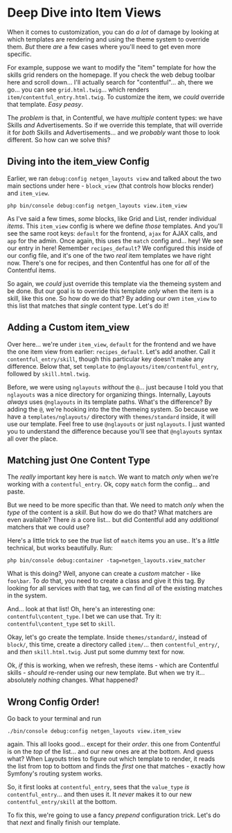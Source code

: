 # Deep Dive into Item Views

When it comes to customization, you can do *a lot* of damage by looking at which
templates are rendering and using the theme system to override them. *But* there
*are* a few cases where you'll need to get even more specific.

For example, suppose we want to modify the "item" template for how the skills grid
renders on the homepage. If you check the web debug toolbar here and scroll down...
I'll actually search for "contentful"... ah, there we go... you can see
`grid.html.twig`... which renders `item/contentful_entry.html.twig`. To customize
the item, we *could* override that template. *Easy peasy*.

The *problem* is that, in Contentful, we have *multiple* content types: we have Skills
*and* Advertisements. So if we override this template, that will override it for
*both* Skills and Advertisements... and we *probably* want those to look different.
So how can we solve this?

## Diving into the item_view Config

Earlier, we ran `debug:config netgen_layouts view` and talked about the two main
sections under here - `block_view` (that controls how blocks render) and `item_view`.

```terminal-silent
php bin/console debug:config netgen_layouts view.item_view
```

As I've said a few times, *some* blocks, like Grid and List, render individual
*items*. This `item_view` config is where we define *those* templates. And you'll
see the same root keys: `default` for the frontend, `ajax` for AJAX calls, and `app`
for the admin. Once again, this uses the `match` config and... hey! We see our entry
in here! Remember `recipes_default`? We configured this inside of our config file,
and it's one of the two *real* item templates we have right now. There's one for
recipes, and then Contentful has one for *all* of the Contentful items.

So again, we *could* just override this template via the themeing system and be done.
But our goal is to override this template *only* when the item is a skill, like this
one. So how do we do that? By adding our *own* `item_view` to this list that matches
that *single* content type. Let's do it!

## Adding a Custom item_view

Over here... we're under `item_view`, `default` for the frontend and we have the
one item view from earlier: `recipes_default`. Let's add another. Call it
`contentful_entry/skill`, though this particular key doesn't make any difference.
Below that, set `template` to `@nglayouts/item/contentful_entry`, followed
by `skill.html.twig`.

Before, we were using `nglayouts` *without* the `@`... just because I told you
that `nglayouts` was a nice directory for organizing things. Internally, Layouts
*always* uses `@nglayouts` in its template paths. What's the difference? By adding
the `@`, we're hooking into the the themeing system. So because we have
a `templates/nglayouts/` directory with `themes/standard` inside, it will use
our template. Feel free to use `@nglayouts` or just `nglayouts`. I just wanted
you to understand the difference because you'll see that `@nglayouts` syntax
all over the place.

## Matching just One Content Type

The *really* important key here is `match`. We want to match *only* when we're working
with a `contentful_entry`. Ok, copy `match` form the config... and paste.

But we need to be more specific than that. We need to match *only* when the *type*
of the content is a *skill*. But how do we do that? What matchers are even available?
There *is* a core list... but did Contentful add any *additional* matchers that we
could use?

Here's a little trick to see the *true* list of `match` items you an use.. It's a
*little* technical, but works beautifully. Run:

```terminal
php bin/console debug:container -tag=netgen_layouts.view_matcher
```

What is this doing? Well, anyone can create a *custom* matcher - like `foo\bar`.
To *do* that, you need to create a class and give it this tag. By looking for all
services *with* that tag, we can find *all* of the existing matches in the system.

And... look at that list! Oh, here's an interesting one: `contentful\content_type`.
I bet we can use that. Try it: `contentful\content_type` set to `skill`.

Okay, let's go create the template. Inside `themes/standard/`, instead of
`block/`, this time, create a directory called `item/`... then
`contentful_entry/`, and *then* `skill.html.twig`. Just put some dummy text for
now.

Ok, *if* this is working, when we refresh, these items - which are Contentful
skills - *should* re-render using our new template. But when we try it...
absolutely *nothing* changes. What happened?

## Wrong Config Order!

Go back to your terminal and run

```terminal
./bin/console debug:config netgen_layouts view.item_view
```

again. This all looks good... except for their *order*. this one from Contentful
is on the *top* of the list... and our new ones are at the bottom. And guess what?
When Layouts tries to figure out which template to render, it reads the list
from top to bottom and finds the *first* one that matches - exactly how Symfony's
routing system works.

So, it first looks at `contentful_entry`, sees that the `value_type` *is*
`contentful_entry`... and then uses it. It *never* makes it to our new
`contentful_entry/skill` at the bottom.

To fix this, we're going to use a fancy *prepend* configuration trick. Let's do that
*next* and finally finish our template.
